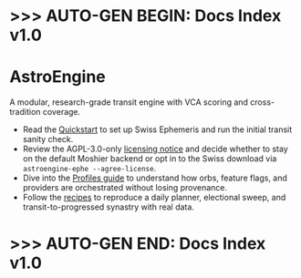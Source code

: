 # >>> AUTO-GEN BEGIN: Docs Index v1.0
# AstroEngine
A modular, research-grade transit engine with VCA scoring and cross-tradition coverage.

- Read the [Quickstart](quickstart.md) to set up Swiss Ephemeris and run
  the initial transit sanity check.
- Review the AGPL-3.0-only [licensing notice](../README.md#licensing--ephemeris-defaults)
  and decide whether to stay on the default Moshier backend or opt in to the
  Swiss download via `astroengine-ephe --agree-license`.
- Dive into the [Profiles guide](profiles.md) to understand how orbs,
  feature flags, and providers are orchestrated without losing
  provenance.
- Follow the [recipes](recipes/index.md) to reproduce a daily planner,
  electional sweep, and transit-to-progressed synastry with real data.
# >>> AUTO-GEN END: Docs Index v1.0
